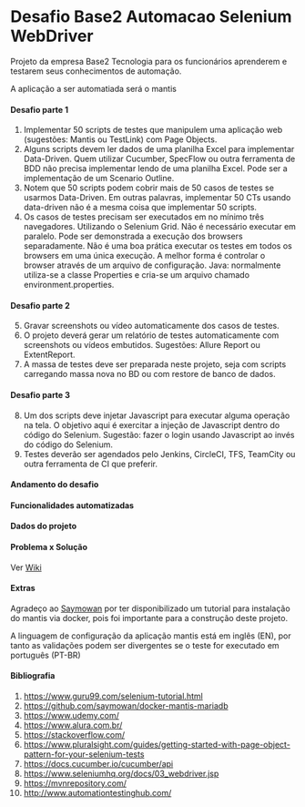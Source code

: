 # Desafio Base2 Automacao Selenium WebDriver

Projeto da empresa Base2 Tecnologia para os funcionários aprenderem e testarem seus conhecimentos de automação.

A aplicação a ser automatiada será o mantis

#### Desafio parte 1

1. Implementar 50 scripts de testes que manipulem uma aplicação web (sugestões: Mantis ou TestLink) com Page Objects.
2. Alguns scripts devem ler dados de uma planilha Excel para implementar Data-Driven.
Quem utilizar Cucumber, SpecFlow ou outra ferramenta de BDD não precisa implementar lendo de uma planilha Excel. Pode ser a implementação de um Scenario Outline.
3. Notem que 50 scripts podem cobrir mais de 50 casos de testes se usarmos Data-Driven. Em outras palavras, implementar 50 CTs usando data-driven não é a mesma coisa que implementar 50 scripts.
4. Os casos de testes precisam ser executados em no mínimo três navegadores. Utilizando o Selenium Grid.
Não é necessário executar em paralelo. Pode ser demonstrada a execução dos browsers separadamente.
Não é uma boa prática executar os testes em todos os browsers em uma única execução. A melhor forma é controlar o browser através de um arquivo de configuração.
Java: normalmente utiliza-se a classe Properties e cria-se um arquivo chamado environment.properties.

#### Desafio parte 2

5. Gravar screenshots ou vídeo automaticamente dos casos de testes.
6. O projeto deverá gerar um relatório de testes automaticamente com screenshots ou vídeos embutidos. Sugestões: Allure Report ou ExtentReport.
7. A massa de testes deve ser preparada neste projeto, seja com scripts carregando massa nova no BD ou com restore de banco de dados.


#### Desafio parte 3

8. Um dos scripts deve injetar Javascript para executar alguma operação na tela. O objetivo aqui é exercitar a injeção de Javascript dentro do código do Selenium.
Sugestão: fazer o login usando Javascript ao invés do código do Selenium.
9. Testes deverão ser agendados pelo Jenkins, CircleCI, TFS, TeamCity ou outra ferramenta de CI que preferir.

#### Andamento do desafio


#### Funcionalidades automatizadas


#### Dados do projeto


#### Problema x Solução

Ver [Wiki](#) 

#### Extras

Agradeço ao [Saymowan](https://github.com/saymowan/docker-mantis-mariadb) por ter disponibilizado um tutorial para instalação do mantis via docker, pois foi importante para a construção deste projeto.

A linguagem de configuração da aplicação mantis está em inglês (EN), por tanto as validações podem ser divergentes se o teste for executado em português (PT-BR)

#### Bibliografia

1. https://www.guru99.com/selenium-tutorial.html
2. https://github.com/saymowan/docker-mantis-mariadb
3. https://www.udemy.com/
4. https://www.alura.com.br/
5. https://stackoverflow.com/
6. https://www.pluralsight.com/guides/getting-started-with-page-object-pattern-for-your-selenium-tests
7. https://docs.cucumber.io/cucumber/api
8. https://www.seleniumhq.org/docs/03_webdriver.jsp
9. https://mvnrepository.com/
10. http://www.automationtestinghub.com/
